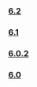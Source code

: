 ### [6.2](https://github.com/PAXSTORE/paxstore-openapi-java-sdk/tree/paxstore-openapi-java-sdk-6.2)  
### [6.1](https://github.com/PAXSTORE/paxstore-openapi-java-sdk/tree/paxstore-openapi-java-sdk-6.1)  
### [6.0.2](https://github.com/PAXSTORE/paxstore-openapi-java-sdk/tree/paxstore-openapi-java-sdk-6.0.2)
### [6.0](https://github.com/PAXSTORE/paxstore-openapi-java-sdk/tree/paxstore-openapi-java-sdk-6.0)